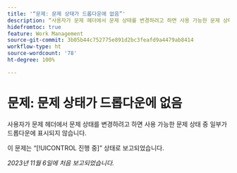 ```yaml
---
title: '“문제: 문제 상태가 드롭다운에 없음”'
description: “사용자가 문제 헤더에서 문제 상태를 변경하려고 하면 사용 가능한 문제 상태 중 일부가 드롭다운에 표시되지 않습니다.”
hidefromtoc: true
feature: Work Management
source-git-commit: 3b05b44c752775e891d2bc3feafd9a4479ab8414
workflow-type: ht
source-wordcount: '78'
ht-degree: 100%

---
```



# 문제: 문제 상태가 드롭다운에 없음

사용자가 문제 헤더에서 문제 상태를 변경하려고 하면 사용 가능한 문제 상태 중 일부가 드롭다운에 표시되지 않습니다.

이 문제는 “[!UICONTROL 진행 중]” 상태로 보고되었습니다.

_2023년 11월 6일에 처음 보고되었습니다._
